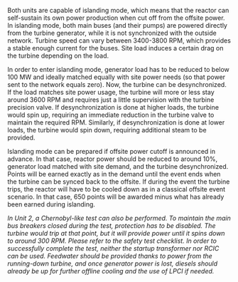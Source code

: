 Both units are capable of islanding mode, which means that the reactor can self-sustain its own power production when cut off from the offsite power. In islanding mode, both main buses (and their pumps) are powered directly from the turbine generator, while it is not synchronized with the outside network. Turbine speed can vary between 3400-3800 RPM, which provides a stable enough current for the buses. Site load induces a certain drag on the turbine depending on the load.

In order to enter islanding mode, generator load has to be reduced to below 100 MW and ideally matched equally with site power needs (so that power sent to the network equals zero). Now, the turbine can be desynchronized. If the load matches site power usage, the turbine will more or less stay around 3600 RPM and requires just a little supervision with the turbine precision valve. If desynchronization is done at higher loads, the turbine would spin up, requiring an immediate reduction in the turbine valve to maintain the required RPM. Similarly, if desynchronization is done at lower loads, the turbine would spin down, requiring additional steam to be provided.

Islanding mode can be prepared if offsite power cutoff is announced in advance. In that case, reactor power should be reduced to around 10%, generator load matched with site demand, and the turbine desynchronized. Points will be earned exactly as in the demand until the event ends when the turbine can be synced back to the offsite. If during the event the turbine trips, the reactor will have to be cooled down as in a classical offsite event scenario. In that case, 650 points will be awarded minus what has already been earned during islanding.

*In Unit 2, a Chernobyl-like test can also be performed. To maintain the main bus breakers closed during the test, protection has to be disabled. The turbine would trip at that point, but it will provide power until it spins down to around 300 RPM. Please refer to the safety test checklist. In order to successfully complete the test, neither the startup transformer nor RCIC can be used. Feedwater should be provided thanks to power from the running-down turbine, and once generator power is lost, diesels should already be up for further offline cooling and the use of LPCI if needed.*
